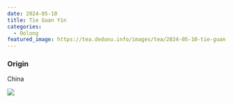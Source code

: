 ```yaml
---
date: 2024-05-10
title: Tie Guan Yin
categories:
  - Oolong
featured_image: https://tea.dedunu.info/images/tea/2024-05-10-tie-guan-yin-1.jpeg
---
```


### Origin

China

![](https://tea.dedunu.info/images/tea/2024-05-10-tie-guan-yin-2.jpeg)